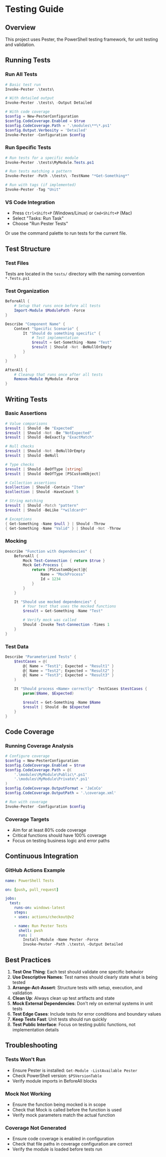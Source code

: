 # Testing Guide

## Overview

This project uses Pester, the PowerShell testing framework, for unit testing and validation.

## Running Tests

### Run All Tests
```powershell
# Basic test run
Invoke-Pester .\tests\

# With detailed output
Invoke-Pester .\tests\ -Output Detailed

# With code coverage
$config = New-PesterConfiguration
$config.CodeCoverage.Enabled = $true
$config.CodeCoverage.Path = '.\modules\**\*.ps1'
$config.Output.Verbosity = 'Detailed'
Invoke-Pester -Configuration $config
```

### Run Specific Tests
```powershell
# Run tests for a specific module
Invoke-Pester .\tests\MyModule.Tests.ps1

# Run tests matching a pattern
Invoke-Pester -Path .\tests\ -TestName "*Get-Something*"

# Run with tags (if implemented)
Invoke-Pester -Tag "Unit"
```

### VS Code Integration
- Press `Ctrl+Shift+P` (Windows/Linux) or `Cmd+Shift+P` (Mac)
- Select "Tasks: Run Task"
- Choose "Run Pester Tests"

Or use the command palette to run tests for the current file.

## Test Structure

### Test Files
Tests are located in the `tests/` directory with the naming convention `*.Tests.ps1`

### Test Organization
```powershell
BeforeAll {
    # Setup that runs once before all tests
    Import-Module $ModulePath -Force
}

Describe "Component Name" {
    Context "Specific Scenario" {
        It "Should do something specific" {
            # Test implementation
            $result = Get-Something -Name "Test"
            $result | Should -Not -BeNullOrEmpty
        }
    }
}

AfterAll {
    # Cleanup that runs once after all tests
    Remove-Module MyModule -Force
}
```

## Writing Tests

### Basic Assertions
```powershell
# Value comparisons
$result | Should -Be "Expected"
$result | Should -Not -Be "NotExpected"
$result | Should -BeExactly "ExactMatch"

# Null checks
$result | Should -Not -BeNullOrEmpty
$result | Should -BeNull

# Type checks
$result | Should -BeOfType [string]
$result | Should -BeOfType [PSCustomObject]

# Collection assertions
$collection | Should -Contain "Item"
$collection | Should -HaveCount 5

# String matching
$result | Should -Match "pattern"
$result | Should -BeLike "*wildcard*"

# Exceptions
{ Get-Something -Name $null } | Should -Throw
{ Get-Something -Name "Valid" } | Should -Not -Throw
```

### Mocking
```powershell
Describe "Function with dependencies" {
    BeforeAll {
        Mock Test-Connection { return $true }
        Mock Get-Process {
            return [PSCustomObject]@{
                Name = "MockProcess"
                Id = 1234
            }
        }
    }

    It "Should use mocked dependencies" {
        # Your test that uses the mocked functions
        $result = Get-Something -Name "Test"

        # Verify mock was called
        Should -Invoke Test-Connection -Times 1
    }
}
```

### Test Data
```powershell
Describe "Parameterized Tests" {
    $testCases = @(
        @{ Name = "Test1"; Expected = "Result1" }
        @{ Name = "Test2"; Expected = "Result2" }
        @{ Name = "Test3"; Expected = "Result3" }
    )

    It "Should process <Name> correctly" -TestCases $testCases {
        param($Name, $Expected)

        $result = Get-Something -Name $Name
        $result | Should -Be $Expected
    }
}
```

## Code Coverage

### Running Coverage Analysis
```powershell
# Configure coverage
$config = New-PesterConfiguration
$config.CodeCoverage.Enabled = $true
$config.CodeCoverage.Path = @(
    '.\modules\MyModule\Public\*.ps1'
    '.\modules\MyModule\Private\*.ps1'
)
$config.CodeCoverage.OutputFormat = 'JaCoCo'
$config.CodeCoverage.OutputPath = '.\coverage.xml'

# Run with coverage
Invoke-Pester -Configuration $config
```

### Coverage Targets
- Aim for at least 80% code coverage
- Critical functions should have 100% coverage
- Focus on testing business logic and error paths

## Continuous Integration

### GitHub Actions Example
```yaml
name: PowerShell Tests

on: [push, pull_request]

jobs:
  test:
    runs-on: windows-latest
    steps:
    - uses: actions/checkout@v2

    - name: Run Pester Tests
      shell: pwsh
      run: |
        Install-Module -Name Pester -Force
        Invoke-Pester -Path .\tests\ -Output Detailed
```

## Best Practices

1. **Test One Thing**: Each test should validate one specific behavior
2. **Use Descriptive Names**: Test names should clearly state what is being tested
3. **Arrange-Act-Assert**: Structure tests with setup, execution, and validation
4. **Clean Up**: Always clean up test artifacts and state
5. **Mock External Dependencies**: Don't rely on external systems in unit tests
6. **Test Edge Cases**: Include tests for error conditions and boundary values
7. **Keep Tests Fast**: Unit tests should run quickly
8. **Test Public Interface**: Focus on testing public functions, not implementation details

## Troubleshooting

### Tests Won't Run
- Ensure Pester is installed: `Get-Module -ListAvailable Pester`
- Check PowerShell version: `$PSVersionTable`
- Verify module imports in BeforeAll blocks

### Mock Not Working
- Ensure the function being mocked is in scope
- Check that Mock is called before the function is used
- Verify mock parameters match the actual function

### Coverage Not Generated
- Ensure code coverage is enabled in configuration
- Check that file paths in coverage configuration are correct
- Verify the module is loaded before tests run